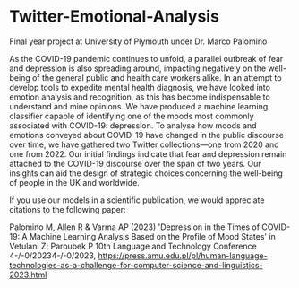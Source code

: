 # Twitter-Emotional-Analysis
Final year project at University of Plymouth under Dr. Marco Palomino


As the COVID-19 pandemic continues to unfold, a parallel outbreak of fear and depression is also spreading around, impacting
negatively on the well-being of the general public and health care workers alike. In an attempt to develop tools to expedite mental health
diagnosis, we have looked into emotion analysis and recognition, as this has become indispensable to understand and mine opinions.
We have produced a machine learning classifier capable of identifying one of the moods most commonly associated with COVID-19:
depression. To analyse how moods and emotions conveyed about COVID-19 have changed in the public discourse over time, we have
gathered two Twitter collections—one from 2020 and one from 2022. Our initial findings indicate that fear and depression remain
attached to the COVID-19 discourse over the span of two years. Our insights can aid the design of strategic choices concerning the
well-being of people in the UK and worldwide.

 
 If you use our models in a scientific publication, we would appreciate citations to the following paper:
 
 Palomino M, Allen R & Varma AP (2023) 'Depression in the Times of COVID-19: A Machine Learning Analysis Based on the Profile of Mood States' in Vetulani Z; Paroubek P 10th Language and Technology Conference 4-/-0/20234-/-0/2023, https://press.amu.edu.pl/pl/human-language-technologies-as-a-challenge-for-computer-science-and-linguistics-2023.html
